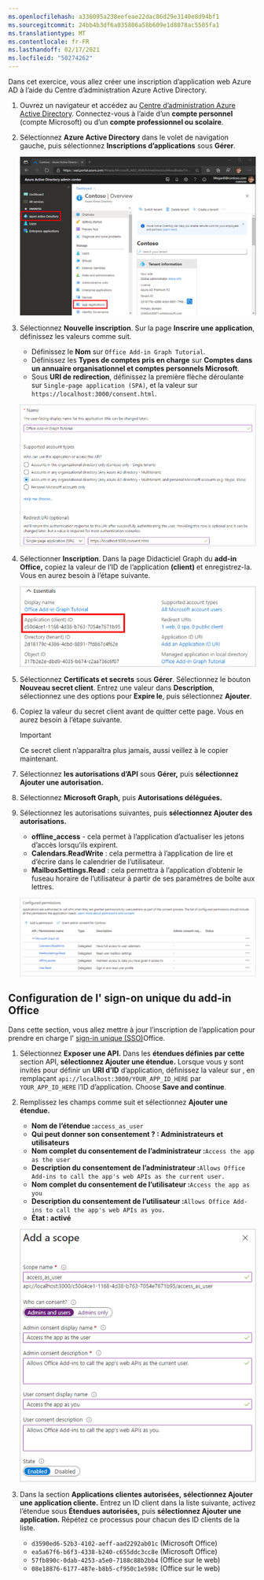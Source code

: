 ```yaml
---
ms.openlocfilehash: a336095a238eefeae22dac86d29e3140e8d94bf1
ms.sourcegitcommit: 24bb4b3df6a035806a58b609e1d8078ac5505fa1
ms.translationtype: MT
ms.contentlocale: fr-FR
ms.lasthandoff: 02/17/2021
ms.locfileid: "50274262"
---
```

<!-- markdownlint-disable MD002 MD041 -->

Dans cet exercice, vous allez créer une inscription d’application web Azure AD à l’aide du Centre d’administration Azure Active Directory.

1. Ouvrez un navigateur et accédez au [Centre d’administration Azure Active Directory](https://aad.portal.azure.com). Connectez-vous à l’aide d’un **compte personnel** (compte Microsoft) ou d’un **compte professionnel ou scolaire**.

1. Sélectionnez **Azure Active Directory** dans le volet de navigation gauche, puis sélectionnez **Inscriptions d’applications** sous **Gérer**.

    ![Une capture d’écran des inscriptions d’applications ](images/app-registrations.png)

1. Sélectionnez **Nouvelle inscription**. Sur la page **Inscrire une application**, définissez les valeurs comme suit.

    - Définissez le **Nom** sur `Office Add-in Graph Tutorial`.
    - Définissez les **Types de comptes pris en charge** sur **Comptes dans un annuaire organisationnel et comptes personnels Microsoft**.
    - Sous **URI de redirection**, définissez la première flèche déroulante sur `Single-page application (SPA)`, et la valeur sur `https://localhost:3000/consent.html`.

    ![Capture d’écran de la page Inscrire une application](images/register-an-app.png)

1. Sélectionner **Inscription**. Dans la page Didacticiel Graph du **add-in Office,** copiez la valeur de l’ID de l’application **(client)** et enregistrez-la. Vous en aurez besoin à l’étape suivante.

    ![Une capture d’écran de l’ID d’application de la nouvelle inscription d'application](images/application-id.png)

1. Sélectionnez **Certificats et secrets** sous **Gérer**. Sélectionnez le bouton **Nouveau secret client**. Entrez une valeur dans **Description**, sélectionnez une des options pour **Expire le**, puis sélectionnez **Ajouter**.

1. Copiez la valeur du secret client avant de quitter cette page. Vous en aurez besoin à l’étape suivante.

    > [!IMPORTANT]
    > Ce secret client n’apparaîtra plus jamais, aussi veillez à le copier maintenant.

1. Sélectionnez **les autorisations d’API** sous **Gérer,** puis **sélectionnez Ajouter une autorisation.**

1. Sélectionnez **Microsoft Graph,** puis **Autorisations déléguées.**

1. Sélectionnez les autorisations suivantes, puis **sélectionnez Ajouter des autorisations.**

    - **offline_access** - cela permet à l’application d’actualiser les jetons d’accès lorsqu’ils expirent.
    - **Calendars.ReadWrite** : cela permettra à l’application de lire et d’écrire dans le calendrier de l’utilisateur.
    - **MailboxSettings.Read** : cela permettra à l’application d’obtenir le fuseau horaire de l’utilisateur à partir de ses paramètres de boîte aux lettres.

    ![Capture d’écran des autorisations configurées](images/configured-permissions.png)

## <a name="configure-office-add-in-single-sign-on"></a>Configuration de l' sign-on unique du add-in Office

Dans cette section, vous allez mettre à jour l’inscription de l’application pour prendre en charge l' [sign-in unique (SSO)](https://docs.microsoft.com/office/dev/add-ins/develop/sso-in-office-add-ins)Office.

1. Sélectionnez **Exposer une API.** Dans les **étendues définies par cette** section API, **sélectionnez Ajouter une étendue.** Lorsque vous y sont invités pour définir un **URI d’ID** d’application, définissez la valeur sur , en remplaçant `api://localhost:3000/YOUR_APP_ID_HERE` par `YOUR_APP_ID_HERE` l’ID d’application. Choose **Save and continue**.

1. Remplissez les champs comme suit et sélectionnez **Ajouter une étendue.**

    - **Nom de l’étendue :**`access_as_user`
    - **Qui peut donner son consentement ? : Administrateurs et utilisateurs**
    - **Nom complet du consentement de l’administrateur :**`Access the app as the user`
    - **Description du consentement de l’administrateur :**`Allows Office Add-ins to call the app's web APIs as the current user.`
    - **Nom complet du consentement de l’utilisateur :**`Access the app as you`
    - **Description du consentement de l’utilisateur :**`Allows Office Add-ins to call the app's web APIs as you.`
    - **État : activé**

    ![Capture d’écran du formulaire Ajouter une étendue](images/add-scope.png)

1. Dans la section **Applications clientes autorisées,** **sélectionnez Ajouter une application cliente.** Entrez un ID client dans la liste suivante, activez l’étendue sous **Étendues autorisées,** puis **sélectionnez Ajouter une application.** Répétez ce processus pour chacun des ID clients de la liste.

    - `d3590ed6-52b3-4102-aeff-aad2292ab01c` (Microsoft Office)
    - `ea5a67f6-b6f3-4338-b240-c655ddc3cc8e` (Microsoft Office)
    - `57fb890c-0dab-4253-a5e0-7188c88b2bb4` (Office sur le web)
    - `08e18876-6177-487e-b8b5-cf950c1e598c` (Office sur le web)
